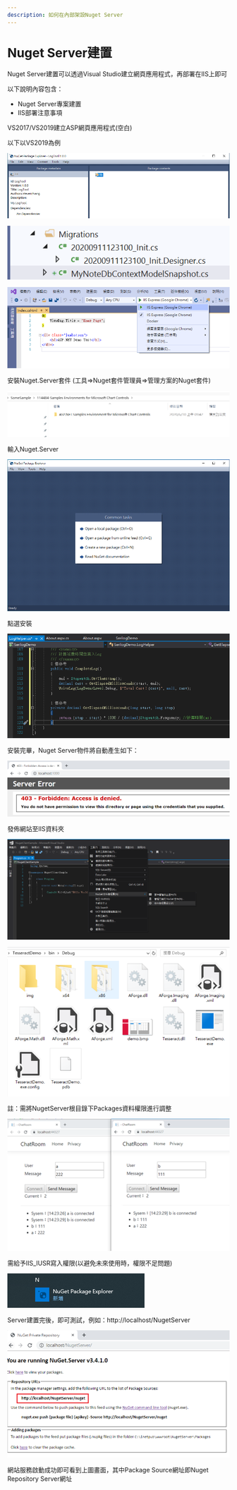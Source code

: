 ```yaml
---
description: 如何在內部架設Nuget Server
---
```


# Nuget Server建置

Nuget Server建置可以透過Visual Studio建立網頁應用程式，再部署在IIS上即可

以下說明內容包含：

* Nuget Server專案建置
* IIS部署注意事項

VS2017/VS2019建立ASP網頁應用程式\(空白\)

以下以VS2019為例

![](../../.gitbook/assets/image%20%2844%29.png)

![](../../.gitbook/assets/image%20%28303%29.png)

![](../../.gitbook/assets/image%20%28202%29.png)

安裝Nuget.Server套件 \(工具=&gt;Nuget套件管理員=&gt;管理方案的Nuget套件\)

![](../../.gitbook/assets/image%20%28225%29.png)

輸入Nuget.Server

![](../../.gitbook/assets/image%20%28192%29.png)

點選安裝

![](../../.gitbook/assets/image%20%28278%29.png)

安裝完畢，Nuget Server物件將自動產生如下：

![](../../.gitbook/assets/image%20%28130%29.png)

發佈網站至IIS資料夾

![](../../.gitbook/assets/image%20%2847%29.png)

![](../../.gitbook/assets/image%20%28285%29.png)

註：需將NugetServer根目錄下Packages資料權限進行調整

![](../../.gitbook/assets/image%20%2879%29.png)

需給予IIS\_IUSR寫入權限\(以避免未來使用時，權限不足問題\)

![](../../.gitbook/assets/image%20%2824%29.png)

Server建置完後，即可測試，例如：http://localhost/NugetServer

![](../../.gitbook/assets/image%20%281%29.png)

網站服務啟動成功即可看到上圖畫面，其中Package Source網址即Nuget Repository Server網址

